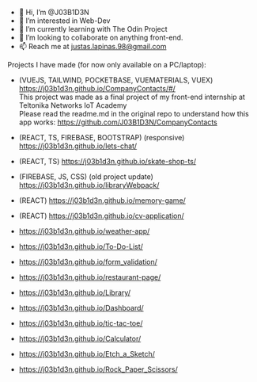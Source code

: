 - 👋 Hi, I’m @J03B1D3N
- 👀 I’m interested in Web-Dev
- 🌱 I’m currently learning with The Odin Project
- 💞️ I’m looking to collaborate on anything front-end.
- 📫 Reach me at justas.lapinas.98@gmail.com

Projects I have made (for now only available on a PC/laptop):
- (VUEJS, TAILWIND, POCKETBASE, VUEMATERIALS, VUEX) https://j03b1d3n.github.io/CompanyContacts/#/  
  This project was made as a final project of my front-end internship at Teltonika Networks IoT Academy  
  Please read the readme.md in the original repo to understand how this app works: https://github.com/J03B1D3N/CompanyContacts

- (REACT, TS, FIREBASE, BOOTSTRAP) (responsive) https://j03b1d3n.github.io/lets-chat/
- (REACT, TS) https://j03b1d3n.github.io/skate-shop-ts/
- (FIREBASE, JS, CSS) (old project update) https://j03b1d3n.github.io/libraryWebpack/

- (REACT) https://j03b1d3n.github.io/memory-game/
- (REACT) https://j03b1d3n.github.io/cv-application/
- https://j03b1d3n.github.io/weather-app/

- https://j03b1d3n.github.io/To-Do-List/
- https://j03b1d3n.github.io/form_validation/
- https://j03b1d3n.github.io/restaurant-page/

- https://j03b1d3n.github.io/Library/
- https://j03b1d3n.github.io/Dashboard/
- https://j03b1d3n.github.io/tic-tac-toe/

- https://j03b1d3n.github.io/Calculator/
- https://j03b1d3n.github.io/Etch_a_Sketch/
- https://j03b1d3n.github.io/Rock_Paper_Scissors/
<!---
J03B1D3N/J03B1D3N is a ✨ special ✨ repository because its `README.md` (this file) appears on your GitHub profile.
You can click the Preview link to take a look at your changes.
--->
